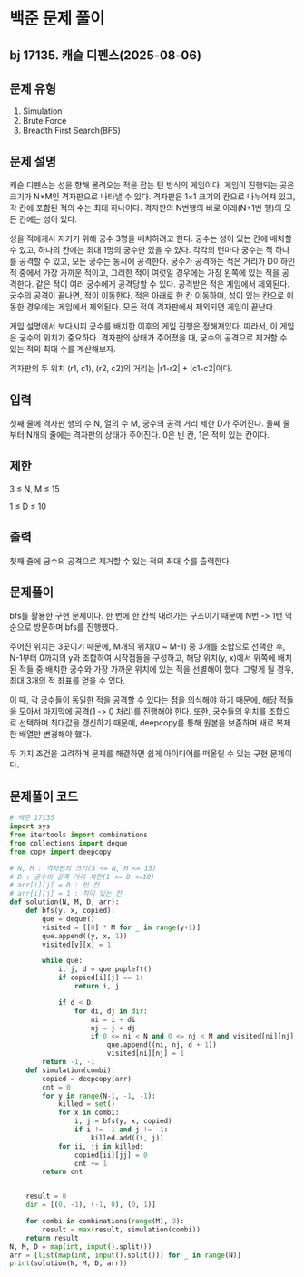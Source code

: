 # 백준 문제 풀이

## bj 17135. 캐슬 디펜스(2025-08-06)

## 문제 유형

1. Simulation
2. Brute Force
3. Breadth First Search(BFS)

## 문제 설명

캐슬 디펜스는 성을 향해 몰려오는 적을 잡는 턴 방식의 게임이다. 게임이 진행되는 곳은 크기가 N×M인 격자판으로 나타낼 수 있다. 격자판은 1×1 크기의 칸으로 나누어져 있고, 각 칸에 포함된 적의 수는 최대 하나이다. 격자판의 N번행의 바로 아래(N+1번 행)의 모든 칸에는 성이 있다.

성을 적에게서 지키기 위해 궁수 3명을 배치하려고 한다. 궁수는 성이 있는 칸에 배치할 수 있고, 하나의 칸에는 최대 1명의 궁수만 있을 수 있다. 각각의 턴마다 궁수는 적 하나를 공격할 수 있고, 모든 궁수는 동시에 공격한다. 궁수가 공격하는 적은 거리가 D이하인 적 중에서 가장 가까운 적이고, 그러한 적이 여럿일 경우에는 가장 왼쪽에 있는 적을 공격한다. 같은 적이 여러 궁수에게 공격당할 수 있다. 공격받은 적은 게임에서 제외된다. 궁수의 공격이 끝나면, 적이 이동한다. 적은 아래로 한 칸 이동하며, 성이 있는 칸으로 이동한 경우에는 게임에서 제외된다. 모든 적이 격자판에서 제외되면 게임이 끝난다.

게임 설명에서 보다시피 궁수를 배치한 이후의 게임 진행은 정해져있다. 따라서, 이 게임은 궁수의 위치가 중요하다. 격자판의 상태가 주어졌을 때, 궁수의 공격으로 제거할 수 있는 적의 최대 수를 계산해보자.

격자판의 두 위치 (r1, c1), (r2, c2)의 거리는 |r1-r2| + |c1-c2|이다.

## 입력

첫째 줄에 격자판 행의 수 N, 열의 수 M, 궁수의 공격 거리 제한 D가 주어진다. 둘째 줄부터 N개의 줄에는 격자판의 상태가 주어진다. 0은 빈 칸, 1은 적이 있는 칸이다.

## 제한

3 ≤ N, M ≤ 15

1 ≤ D ≤ 10

## 출력

첫째 줄에 궁수의 공격으로 제거할 수 있는 적의 최대 수를 출력한다.

## 문제풀이

bfs를 활용한 구현 문제이다. 한 번에 한 칸씩 내려가는 구조이기 때문에 N번 -> 1번 역순으로 방문하며 bfs를 진행했다.

주어진 위치는 3곳이기 때문에, M개의 위치(0 ~ M-1) 중 3개를 조합으로 선택한 후, N-1부터 0까지의 y와 조합하여 시작점들을 구성하고, 해당 위치(y, x)에서 위쪽에 배치된 적들 중 배치한 궁수와 가장 가까운 위치에 있는 적을 선별해야 했다. 그렇게 될 경우, 최대 3개의 적 좌표를 얻을 수 있다.

이 때, 각 궁수들이 동일한 적을 공격할 수 있다는 점을 의식해야 하기 때문에, 해당 적들을 모아서 마지막에 공격(1 -> 0 처리)를 진행해야 한다. 또한, 궁수들의 위치를 조합으로 선택하며 최대값을 갱신하기 때문에, deepcopy를 통해 원본을 보존하며 새로 복제한 배열만 변경해야 했다.

두 가지 조건을 고려하며 문제를 해결하면 쉽게 아이디어를 떠올릴 수 있는 구현 문제이다.

## 문제풀이 코드

```python
# 백준 17135
import sys
from itertools import combinations
from collections import deque
from copy import deepcopy

# N, M : 격자판의 크기(3 <= N, M <= 15)
# D : 궁수의 공격 거리 제한(1 <= D <=10)
# arr[i][j] = 0 : 빈 칸
# arr[i][j] = 1 : 적이 있는 칸
def solution(N, M, D, arr):
    def bfs(y, x, copied):
        que = deque()
        visited = [[0] * M for _ in range(y+1)]
        que.append((y, x, 1))
        visited[y][x] = 1

        while que:
            i, j, d = que.popleft()
            if copied[i][j] == 1:
                return i, j

            if d < D:
                for di, dj in dir:
                    ni = i + di
                    nj = j + dj
                    if 0 <= ni < N and 0 <= nj < M and visited[ni][nj] == 0:
                        que.append((ni, nj, d + 1))
                        visited[ni][nj] = 1
        return -1, -1
    def simulation(combi):
        copied = deepcopy(arr)
        cnt = 0
        for y in range(N-1, -1, -1):
            killed = set()
            for x in combi:
                i, j = bfs(y, x, copied)
                if i != -1 and j != -1:
                    killed.add((i, j))
            for ii, jj in killed:
                copied[ii][jj] = 0
                cnt += 1
        return cnt


    result = 0
    dir = [(0, -1), (-1, 0), (0, 1)]

    for combi in combinations(range(M), 3):
        result = max(result, simulation(combi))
    return result
N, M, D = map(int, input().split())
arr = [list(map(int, input().split())) for _ in range(N)]
print(solution(N, M, D, arr))
```

```java


```
